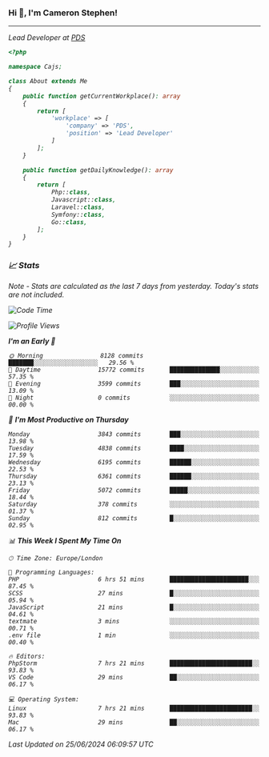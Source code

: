 ### Hi 👋, I'm Cameron Stephen!
<hr>
<p><em>Lead Developer at <a href="https://prindatasolutions.co.uk">PDS</a></p>


```php
<?php

namespace Cajs;

class About extends Me
{
    public function getCurrentWorkplace(): array
    {
        return [
            'workplace' => [
                'company' => 'PDS',
                'position' => 'Lead Developer'
            ]
        ];
    }

    public function getDailyKnowledge(): array
    {
        return [
            Php::class,
            Javascript::class,
            Laravel::class,
            Symfony::class,
            Go::class,
        ];
    }
}
```

### 📈 Stats
<p><em>Note - Stats are calculated as the last 7 days from yesterday. Today's stats are not included.</em></p>


<!--START_SECTION:waka-->
![Code Time](http://img.shields.io/badge/Code%20Time-3%2C852%20hrs%2037%20mins-blue)

![Profile Views](http://img.shields.io/badge/Profile%20Views-0-blue)

**I'm an Early 🐤** 

```text
🌞 Morning                8128 commits        ███████░░░░░░░░░░░░░░░░░░   29.56 % 
🌆 Daytime                15772 commits       ██████████████░░░░░░░░░░░   57.35 % 
🌃 Evening                3599 commits        ███░░░░░░░░░░░░░░░░░░░░░░   13.09 % 
🌙 Night                  0 commits           ░░░░░░░░░░░░░░░░░░░░░░░░░   00.00 % 
```
📅 **I'm Most Productive on Thursday** 

```text
Monday                   3843 commits        ███░░░░░░░░░░░░░░░░░░░░░░   13.98 % 
Tuesday                  4838 commits        ████░░░░░░░░░░░░░░░░░░░░░   17.59 % 
Wednesday                6195 commits        ██████░░░░░░░░░░░░░░░░░░░   22.53 % 
Thursday                 6361 commits        ██████░░░░░░░░░░░░░░░░░░░   23.13 % 
Friday                   5072 commits        █████░░░░░░░░░░░░░░░░░░░░   18.44 % 
Saturday                 378 commits         ░░░░░░░░░░░░░░░░░░░░░░░░░   01.37 % 
Sunday                   812 commits         █░░░░░░░░░░░░░░░░░░░░░░░░   02.95 % 
```


📊 **This Week I Spent My Time On** 

```text
🕑︎ Time Zone: Europe/London

💬 Programming Languages: 
PHP                      6 hrs 51 mins       ██████████████████████░░░   87.45 % 
SCSS                     27 mins             █░░░░░░░░░░░░░░░░░░░░░░░░   05.94 % 
JavaScript               21 mins             █░░░░░░░░░░░░░░░░░░░░░░░░   04.61 % 
textmate                 3 mins              ░░░░░░░░░░░░░░░░░░░░░░░░░   00.71 % 
.env file                1 min               ░░░░░░░░░░░░░░░░░░░░░░░░░   00.40 % 

🔥 Editors: 
PhpStorm                 7 hrs 21 mins       ███████████████████████░░   93.83 % 
VS Code                  29 mins             ██░░░░░░░░░░░░░░░░░░░░░░░   06.17 % 

💻 Operating System: 
Linux                    7 hrs 21 mins       ███████████████████████░░   93.83 % 
Mac                      29 mins             ██░░░░░░░░░░░░░░░░░░░░░░░   06.17 % 
```


 Last Updated on 25/06/2024 06:09:57 UTC
<!--END_SECTION:waka-->
